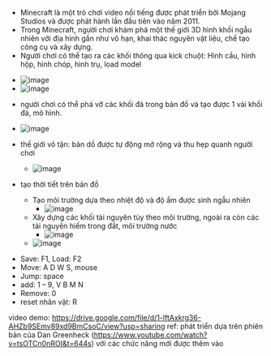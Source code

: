 - Minecraft là một trò chơi video nổi tiếng được phát triển bởi Mojang Studios và được phát hành lần đầu tiên vào năm 2011. 
- Trong Minecraft, người chơi khám phá một thế giới 3D hình khối ngẫu nhiên với địa hình gần như vô hạn, khai thác nguyên vật liệu, chế tạo công cụ và xây dựng.
- Người chơi có thể tạo ra các khối thông qua kick chuột: Hình cầu, hình hộp, hình chóp, hình trụ, load model
+ ![image](https://github.com/user-attachments/assets/23738486-ec85-4782-982c-0144275b91e3)
+ ![image](https://github.com/user-attachments/assets/00e975d8-538a-4285-8eba-9e0c2d304654)
- người chơi có thể phá vỡ các khối đá trong bản đồ và tạo được 1 vài khối đá, mô hình.
+ ![image](https://github.com/user-attachments/assets/c8931894-e229-41e8-85ee-2056257e9c94)
- thế giới vô tận: bản dồ được tự động mở rộng và thu hẹp quanh người chơi
  + ![image](https://github.com/user-attachments/assets/eccee1a0-3a24-4d96-a1a7-b7b8b8a052d6)
- tạo thời tiết trên bản đồ
  + Tạo môi trường dựa theo nhiệt độ và độ ẩm được sinh ngẫu nhiên
    + ![image](https://github.com/user-attachments/assets/59a72c55-3e87-4488-9d4d-e557616238f1)
  + Xây dựng các khối tài nguyên tùy theo môi trường, ngoài ra còn các tài nguyên hiếm trong đất, môi trường nước
    + ![image](https://github.com/user-attachments/assets/a91a61da-29f3-413a-8897-399de63e0318)

  - ![image](https://github.com/user-attachments/assets/1f923319-2013-49b1-9a6e-6ea69c18eb55)
+ Save: F1, Load: F2
+ Move: A D W S, mouse
+ Jump: space
+ add: 1 – 9, V B M N
+ Remove: 0
+ reset nhân vật: R

video demo:
https://drive.google.com/file/d/1-lftAxkrg36-AHZb9SEmv89xd9BmCsoC/view?usp=sharing
ref: phát triển dựa trên phiên bản của Dan Greenheck (https://www.youtube.com/watch?v=tsOTCn0nROI&t=644s) với các chức năng mới được thêm vào
